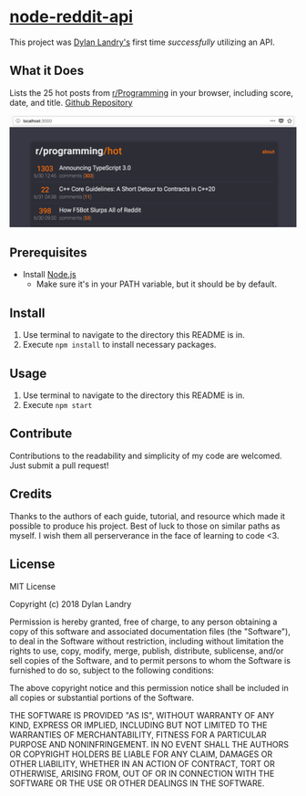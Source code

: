 # [node-reddit-api](https://github.com/dyllandry/node-reddit-api)
This project was [Dylan Landry's](https://github.com/dyllandry) first time *successfully* utilizing an API.

## What it Does
Lists the 25 hot posts from [r/Programming](https://www.reddit.com/r/programming/hot) in your browser, including score, date, and title. [Github Repository](https://github.com/dyllandry/node-reddit-api)

![](final.png)

## Prerequisites
- Install [Node.js](https://nodejs.org/en/)
    - Make sure it's in your PATH variable, but it should be by default.

## Install
1. Use terminal to navigate to the directory this README is in.
1. Execute `npm install` to install necessary packages.

## Usage
1. Use terminal to navigate to the directory this README is in.
1. Execute `npm start`

## Contribute
Contributions to the readability and simplicity of my code are welcomed. Just submit a pull request!

## Credits
Thanks to the authors of each guide, tutorial, and resource which made it possible to produce his project. Best of luck to those on similar paths as myself. I wish them all perserverance in the face of learning to code <3.

## License

MIT License

Copyright (c) 2018 Dylan Landry

Permission is hereby granted, free of charge, to any person obtaining a copy
of this software and associated documentation files (the "Software"), to deal
in the Software without restriction, including without limitation the rights
to use, copy, modify, merge, publish, distribute, sublicense, and/or sell
copies of the Software, and to permit persons to whom the Software is
furnished to do so, subject to the following conditions:

The above copyright notice and this permission notice shall be included in all
copies or substantial portions of the Software.

THE SOFTWARE IS PROVIDED "AS IS", WITHOUT WARRANTY OF ANY KIND, EXPRESS OR
IMPLIED, INCLUDING BUT NOT LIMITED TO THE WARRANTIES OF MERCHANTABILITY,
FITNESS FOR A PARTICULAR PURPOSE AND NONINFRINGEMENT. IN NO EVENT SHALL THE
AUTHORS OR COPYRIGHT HOLDERS BE LIABLE FOR ANY CLAIM, DAMAGES OR OTHER
LIABILITY, WHETHER IN AN ACTION OF CONTRACT, TORT OR OTHERWISE, ARISING FROM,
OUT OF OR IN CONNECTION WITH THE SOFTWARE OR THE USE OR OTHER DEALINGS IN THE
SOFTWARE.


